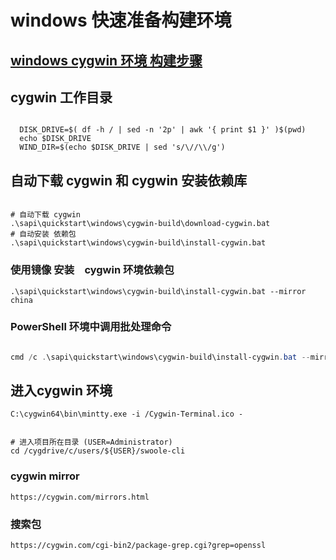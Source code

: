 # windows 快速准备构建环境

## [windows cygwin 环境 构建步骤](../../../../docs/Cygwin.md)

## cygwin 工作目录

```shell

  DISK_DRIVE=$( df -h / | sed -n '2p' | awk '{ print $1 }' )$(pwd)
  echo $DISK_DRIVE
  WIND_DIR=$(echo $DISK_DRIVE | sed 's/\//\\/g')

```

## 自动下载 cygwin 和 cygwin 安装依赖库

```shell

# 自动下载 cygwin
.\sapi\quickstart\windows\cygwin-build\download-cygwin.bat
# 自动安装 依赖包
.\sapi\quickstart\windows\cygwin-build\install-cygwin.bat
```

### 使用镜像 安装　cygwin 环境依赖包

```
.\sapi\quickstart\windows\cygwin-build\install-cygwin.bat --mirror china

```

### PowerShell 环境中调用批处理命令

```powershell

cmd /c .\sapi\quickstart\windows\cygwin-build\install-cygwin.bat --mirror china

```

## 进入cygwin 环境

```
C:\cygwin64\bin\mintty.exe -i /Cygwin-Terminal.ico -


# 进入项目所在目录 (USER=Administrator)
cd /cygdrive/c/users/${USER}/swoole-cli

```

### cygwin mirror

    https://cygwin.com/mirrors.html

### 搜索包

    https://cygwin.com/cgi-bin2/package-grep.cgi?grep=openssl


